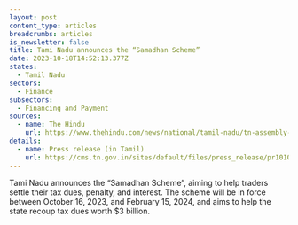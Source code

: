 ```yaml
---
layout: post
content_type: articles
breadcrumbs: articles
is_newsletter: false
title: Tami Nadu announces the “Samadhan Scheme”
date: 2023-10-18T14:52:13.377Z
states:
  - Tamil Nadu
sectors:
  - Finance
subsectors:
  - Financing and Payment
sources:
  - name: The Hindu
    url: https://www.thehindu.com/news/national/tamil-nadu/tn-assembly-cm-stalin-announces-amnesty-scheme-for-traders-who-have-not-paid-commercial-taxes/article67403410.ece
details:
  - name: Press release (in Tamil)
    url: https://cms.tn.gov.in/sites/default/files/press_release/pr101023_36_TNLA_0.pdf
---
```

Tami Nadu announces the “Samadhan Scheme”, aiming to help traders settle their tax dues, penalty, and interest. The scheme will be in force between October 16, 2023, and February 15, 2024, and aims to help the state recoup tax dues worth $3 billion.
